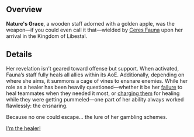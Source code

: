 <!-- title: Nature's Grace -->
<!-- quote: Heals for sales! Get your heals today! -->
<!-- chapters: 0 -->
<!-- images: (Fauna's first time wielding Nature's Grace), (Nature's Grace viewed from the inventory), (Nature's Grace's ability activated) -->
<!-- model: true -->

## Overview

**Nature's Grace**, a wooden staff adorned with a golden apple, was the weapon—if you could even call it that—wielded by [Ceres Fauna](#entry:fauna-entry) upon her arrival in the Kingdom of Libestal.

## Details

Her revelation isn’t geared toward offense but support. When activated, Fauna’s staff fully heals all allies within its AoE. Additionally, depending on where she aims, it summons a cage of vines to ensnare enemies. While her role as a healer has been heavily questioned—whether it be her [failure](https://www.youtube.com/live/VrLNA0SjYN8?si=eqNXxwok2sYV58L-&t=6903) to heal teammates when they needed it most, or [charging them](https://www.youtube.com/live/8x-MVX8h9gU?t=7796s) for healing while they were getting pummeled—one part of her ability always worked flawlessly: the ensnaring.

Because no one could escape... the lure of her gambling schemes.

[I'm the healer!](#embed:https://www.youtube.com/live/VrLNA0SjYN8?si=44SWAU576JOrr0X5&t=6724)
